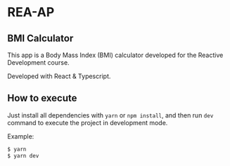# REA-AP

## BMI Calculator

This app is a Body Mass Index (BMI) calculator developed for the Reactive Development course.

Developed with React & Typescript.

## How to execute

Just install all dependencies with `yarn` or `npm install`, and then run `dev` command to execute the project in development mode.

Example:

```sh
$ yarn
$ yarn dev
```
